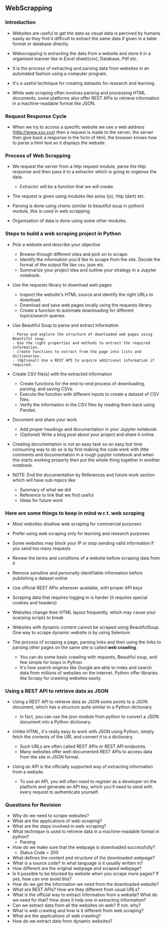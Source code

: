 ## WebScrapping

### **Introduction**

- Websites are useful to get the data as visual data is percived by humans easily as they find it difficult to extract the same data if given in a table format or database directly.

- Webscrapping is extracting the data from a website and store it in a organised manner like in Excel sheet(csv), Database, Pdf etc.

- It is the process of extracting and parsing data from websites in an automated fashion using a computer program.

- It's a useful technique for creating datasets for research and learning.

- While web scraping often involves parsing and processing HTML documents, some platforms also offer REST APIs to retrieve information in a machine-readable format like JSON.

### **Request Response Cycle**

- When we try to access a specific website we use a web address (http://www.xxx.xxx) then a request is made to the server, the server then give back a response in the form of html, the browser knows how to parse a html text so it displays the website.

### **Process of Web Scrapping**

- We request the server from a http request module, parse the http response and then pass it to a extractor which is going to orgainse the data.

  - Extractor will be a function that we will create.

- The request is given using modules like axios (js), http (dart) etc.

- Parsing is done using cherio (similar to beautiful soup in python) module, this is used in web scrapping.

- Organisation of data is done using some other modules.

### **Steps to build a web scraping project in Python**

- Pick a website and describe your objective

  - Browse through different sites and pick on to scrape.
  - Identify the information you'd like to scrape from the site. Decide the format of the output file like csv, json etc.
  - Summarize your project idea and outline your strategy in a Jupyter notebook.

- Use the requests library to download web pages

  - Inspect the website's HTML source and identify the right URLs to download.
  - Download and save web pages locally using the requests library.
  - Create a function to automate downloading for different topics/search queries.

- Use Beautiful Soup to parse and extract information

      - Parse and explore the structure of downloaded web pages using Beautiful soup.
      - Use the right properties and methods to extract the required information.
      - Create functions to extract from the page into lists and dictionaries.
      - (Optional) Use a REST API to acquire additional information if required.

- Create CSV file(s) with the extracted information

  - Create functions for the end-to-end process of downloading, parsing, and saving CSVs.
  - Execute the function with different inputs to create a dataset of CSV files.
  - Verify the information in the CSV files by reading them back using Pandas.

- Document and share your work

  - Add proper headings and documentation in your Jupyter notebook.
  - (Optional) Write a blog post about your project and share it online.

- Creating documentation is not an easy task so an easy but time consuming way to do so is by first making the code work with little comments and documentation in a rough jupyter notebook and when this starts working properly then put the whole thing together in another notebook.

- NOTE: End the documentation by References and future work section which will have sub-topics like:

  - Summary of what we did
  - Reference to link that we find useful
  - Ideas for future work

### **Here are some things to keep in mind w.r.t. web scraping**

- Most websites disallow web scraping for commercial purposes
- Prefer using web scraping only for learning and research purposes
- Some websites may block your IP or stop sending valid information if you send too many requests
- Review the terms and conditions of a website before scraping data from it
- Remove sensitive and personally identifiable information before publishing a dataset online
- Use official REST APIs wherever available, with proper API keys
- Scraping data that requires logging in is harder (it requires special cookies and headers)
- Websites change their HTML layout frequently, which may cause your scarping scripts to break
- Websites with dynamic content cannot be scraped using BeautifulSoup. One way to scrape dynamic website is by using Selenium

- The process of scraping a page, parsing links and then using the links to parsing other pages on the same site is called **web crawling**.
  - You can do some basic crawling with requests, Beautiful soup, and few simple for loops in Python.
  - It's how search engines like Google are able to index and search data from millions of websites on the internet. Python offer libraries like Scrapy for crawling websites easily.

### **Using a REST API to retrieve data as JSON**

- Using a REST API to retrieve data as JSON some points to a JSON document, which has a structure quite similar to a Python dictionary.

  - In fact, you can use the json module from python to convert a JSON document into a Python dictionary.

- Unlike HTML, it's really easy to work with JSON using Python, simply fetch the contents of the URL and convert it to a dictionary.

  - Such URLs are often called REST APIs or REST API endpoints.
  - Many websites offer well-documented REST APIs to access data from the site in JSON format.

- Using an API is the officially supported way of extracting information from a website.
  - To use an API, you will often need to register as a developer on the platform and generate an API key, which you'll need to send with every request to authenticate yourself.

### Questions for Revision

- Why do we need to scrape websites?
- What are the applications of web-scraping?
- What are the steps involved in web-scraping?
- What technique is used to retrieve data in a machine-readable format in python?
  - Parsing
- How do we make sure that the webpage is downloaded successfully?
  - Status Code = 200
- What defines the content and structure of the downloaded webpage?
- What is a source code? In what language is it usually written in?
- How different are the original webpage and scraped webpage?
- Is it possible to be blocked by website when you scrape more pages? If yes, how can one avoid this?
- How do we get the information we need from the downloaded website?
- What are REST APIs? How are they different from usual URLs?
- What is the official way to extract information from a website? What do we need for that? How does it help one in extracting information?
- Can we extract data from all the websites on web? If not, why?
- What is web crawling and how is it different from web scraping?
- What are the applications of web crawling?
- How do we extract data from dynamic websites?
